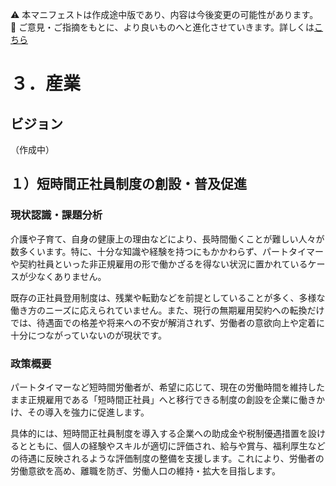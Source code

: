 ⚠️ 本マニフェストは作成途中版であり、内容は今後変更の可能性があります。  
💬 ご意見・ご指摘をもとに、より良いものへと進化させていきます。詳しくは[こちら](README.md#このマニフェスト自身もみんなの知恵を集めて改善していきます)

# ３．産業

## ビジョン

（作成中）

## １）短時間正社員制度の創設・普及促進

### 現状認識・課題分析

介護や子育て、自身の健康上の理由などにより、長時間働くことが難しい人々が数多くいます。特に、十分な知識や経験を持つにもかかわらず、パートタイマーや契約社員といった非正規雇用の形で働かざるを得ない状況に置かれているケースが少なくありません。

既存の正社員登用制度は、残業や転勤などを前提としていることが多く、多様な働き方のニーズに応えられていません。また、現行の無期雇用契約への転換だけでは、待遇面での格差や将来への不安が解消されず、労働者の意欲向上や定着に十分につながっていないのが現状です。

### 政策概要

パートタイマーなど短時間労働者が、希望に応じて、現在の労働時間を維持したまま正規雇用である「短時間正社員」へと移行できる制度の創設を企業に働きかけ、その導入を強力に促進します。

具体的には、短時間正社員制度を導入する企業への助成金や税制優遇措置を設けるとともに、個人の経験やスキルが適切に評価され、給与や賞与、福利厚生などの待遇に反映されるような評価制度の整備を支援します。これにより、労働者の労働意欲を高め、離職を防ぎ、労働人口の維持・拡大を目指します。

